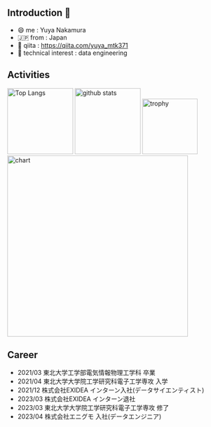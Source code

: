 ## Introduction 👋

- 😄 me : Yuya Nakamura
- 🇯🇵 from : Japan
- 📗 qiita : https://qiita.com/yuya_mtk371
- 🌱 technical interest : data engineering

<!--
**YuyaNakamura0139/YuyaNakamura0139** is a ✨ _special_ ✨ repository because its `README.md` (this file) appears on your GitHub profile.

Here are some ideas to get you started:

- 🔭 I’m currently working on ...
- 🌱 I’m currently learning ...
- 👯 I’m looking to collaborate on ...
- 🤔 I’m looking for help with ...
- 💬 Ask me about ...
- 📫 How to reach me: ...
- 😄 Pronouns: ...
- ⚡ Fun fact: ...
-->

## Activities

<p align="left"> 
  <img alt="Top Langs" height="150px" src="https://github-readme-stats.vercel.app/api/top-langs/?username=YuyaNakamura0139&layout=compact&show_icons=true&theme=onedark&hide=Jupyter Notebook, CSS" />
  <img alt="github stats" height="150px" src="https://github-readme-stats.vercel.app/api?username=YuyaNakamura0139&theme=onedark&show_icons=ture" />
  <img alt="trophy" height="126px" src="https://github-profile-trophy.vercel.app/?username=YuyaNakamura0139&theme=onedark" />
  <img alt="chart" height="412px" src="https://github-chart.vercel.app/api?user=YuyaNakamura0139" />
</p>

## Career
- 2021/03 東北大学工学部電気情報物理工学科 卒業
- 2021/04 東北大学大学院工学研究科電子工学専攻 入学
- 2021/12 株式会社EXIDEA インターン入社(データサイエンティスト)
- 2023/03 株式会社EXIDEA インターン退社
- 2023/03 東北大学大学院工学研究科電子工学専攻 修了
- 2023/04 株式会社エニグモ 入社(データエンジニア)
